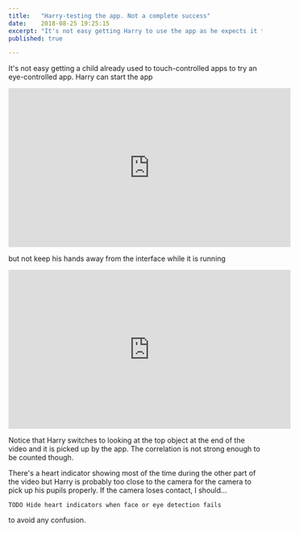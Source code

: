 ```yaml
---
title:   "Harry-testing the app. Not a complete success"
date:    2018-08-25 19:25:15
excerpt: "It's not easy getting Harry to use the app as he expects it to be touch-controlled."
published: true

---
```

It's not easy getting a child already used to touch-controlled apps to try
an eye-controlled app. Harry can start the app

<iframe width="560" height="315"
src="https://www.youtube.com/embed/J593Won8SN4" frameborder="0"
allow="autoplay; encrypted-media" allowfullscreen></iframe>

but not keep his hands away from the interface while it is running

<iframe width="560" height="315"
src="https://www.youtube.com/embed/WVOhAy_3HH0" frameborder="0"
allow="autoplay; encrypted-media" allowfullscreen></iframe>

Notice that Harry switches to looking at the top object at the end of the
video and it is picked up by the app. The correlation is not strong enough
to be counted though.

There's a heart indicator showing most of the time during the other part of
the video but Harry is probably too close to the camera for the camera to
pick up his pupils properly. If the camera loses contact, I should...

    TODO Hide heart indicators when face or eye detection fails

to avoid any confusion.
